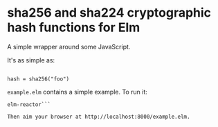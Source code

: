 # sha256 and sha224 cryptographic hash functions for Elm

A simple wrapper around some JavaScript.

It's as simple as:

```import Sha256 exposing (sha256)

hash = sha256("foo")
```

```example.elm``` contains a simple example. To run it:

```cd .../elm-sha256
elm-reactor```

Then aim your browser at http://localhost:8000/example.elm.
